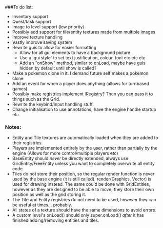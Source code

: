 ###To do list:

- Inventory support
- Quest/task support
- Image to level support (low priority)
- Possibly add support for tile/entity textures made from multiple images
- Improve texture handling
- Vastly improve saving system
- Rewrite guis to allow for easier formatting
    - Allow for all gui elements to have a background picture
    - Use a 'gui style' to set text justification, colour, font etc etc etc
    - Add an "onShow" method, similar to onLoad, maybe have guis hidden by default until show is called?
- Make a pokemon clone in it. I demand future self makes a pokemon clone
- Add an event for when a player does anything (allows for turnbased games)
- Possibly make registries implement IRegistry? Then you can pass it to things such as the Grid.
- Rewrite the keybind/input handling stuff.
- Change initialisation to use annotations, have the engine handle startup etc.

### Notes:

- Entity and Tile textures are automatically loaded when they are added to their registries.
- Players are implemented entirely by the user, rather than partially by the engine (Allows for more control/multiple players etc)
- BaseEntity should *never* be directly extended, always use GridEntity/FreeEntity unless you want to completely overwrite all entity code.
- Tiles do not store their position, so the regular render function is never used by the base engine (it is still called), render(Graphics, Vector) is used for drawing instead. The same could be done with GridEntities, however as they are designed to be able to move, they store their own position as well as the grid storing it.
- The Tile and Entity registries do not need to be used, however they can be useful at times... probably.
- All states of a texture should have the same dimensions to avoid errors.
- A custom level's onLoad() should only super.onLoad() *after* it has finished adding/removing entities and tiles.